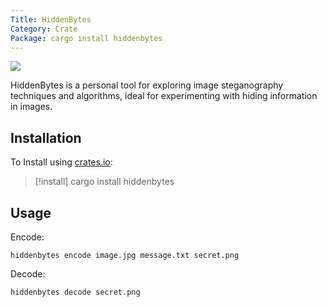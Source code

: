 ```yaml
---
Title: HiddenBytes
Category: Crate
Package: cargo install hiddenbytes
---
```

![](https://img.shields.io/crates/v/hiddenbytes?style=flat-square&logo=rust)

HiddenBytes is a personal tool for exploring image steganography techniques and algorithms, ideal for experimenting with hiding information in images.

## Installation

To Install using [crates.io](https://crates.io):

> [!install] cargo install hiddenbytes

## Usage

Encode:

```shell
hiddenbytes encode image.jpg message.txt secret.png
```

Decode:

```shell
hiddenbytes decode secret.png
```
